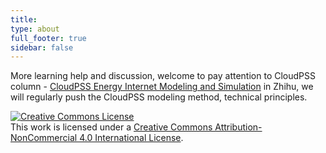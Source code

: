 ```yaml
---
title: 
type: about
full_footer: true
sidebar: false
---
```



More learning help and discussion, welcome to pay attention to CloudPSS column - [CloudPSS Energy Internet Modeling and Simulation](https://zhuanlan.zhihu.com/cloudpss) in Zhihu, we will regularly push the CloudPSS modeling method, technical principles.

<a rel="license" href="http://creativecommons.org/licenses/by-nc/4.0/"><img alt="Creative Commons License" style="border-width:0" src="https://i.creativecommons.org/l/by-nc/4.0/88x31.png" /></a><br />This work is licensed under a <a rel="license" href="http://creativecommons.org/licenses/by-nc/4.0/">Creative Commons Attribution-NonCommercial 4.0 International License</a>.
